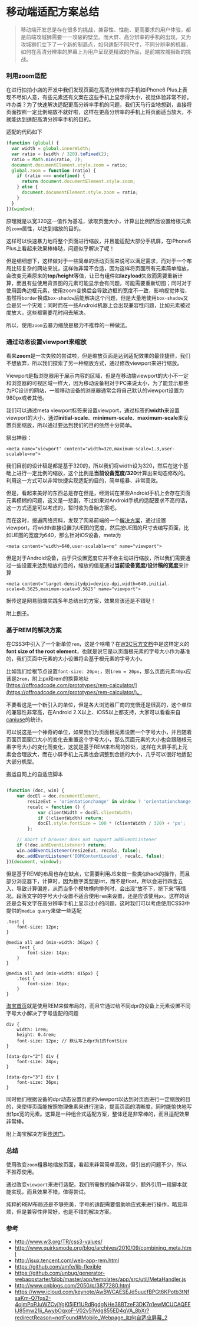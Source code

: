 # 移动端适配方案总结
> 移动端开发总是存在很多的挑战，兼容性、性能、更高要求的用户体验，都是前端攻城狮需要一一攻破的壁垒。而大屏、高分辨率的手机的出现，又为攻城狮们立下了一个新的制高点，如何适配不同尺寸，不同分辨率的机器，如何在高清分辨率的屏幕上为用户呈现更精致的作品，是前端攻城狮新的挑战。


### 利用zoom适配

在进行拍拍小店的开发中我们发现页面在高清分辨率的手机如iPhone6 Plus上表现不尽如人意，有些元素还有文案在这些手机上显示得太小，视觉体验非常不好。咋办类？为了快速解决适配更高分辨率手机的问题，我们天马行空地想到，直接将页面按照一定比例缩放不就好啦，这样在更高分辨率的手机上将页面适当放大，不就能达到适配高清分辨率手机的目的。

适配的代码如下

```javascript
(function (global) {
  var width = global.innerWidth;
  var ratio = (width / 320).toFixed(2);
  ratio = Math.min(ratio, 2);
  document.documentElement.style.zoom = ratio;
  global.zoom = function (ratio) {
    if (ratio === undefined) {
      return document.documentElement.style.zoom;
    } else {
      document.documentElement.style.zoom = ratio;
    }
  }
})(window);
```

原理就是以宽320这一值作为基准，读取页面大小，计算出比例然后设置给根元素的``zoom``属性，以达到缩放的目的。

这样可以快速暴力地将整个页面进行缩放，并且能适配大部分手机屏，在iPhone6 Plus上看起来效果棒棒哒，问题似乎解决了呢！

但是细细想下，这样做对于一些简单的活动页面来说可以满足需求，而对于一个布局比较复杂的网站来说，这样做非常不合适，因为这样将页面所有元素简单缩放，会改变元素原来的**top/height**等值，让已有组件如**lazyload**失效而需要重新计算，而且有些使用背景图的元素可能显示会有问题，可能需要重新切图；同时对于使用圆角边框元素，使用zoom变换后会导致边框的宽度不一致，影响视觉体验，虽然将``border``换成``box-shadow``后能解决这个问题，但是大量地使用``box-shadow``又会是另一个灾难；同时而在一些Android机器上会出现兼容性问题，比如元素被过度放大，这些都需要花时间去解决。

所以，使用``zoom``去暴力缩放是极力不推荐的一种做法。

### 通过动态设置viewport来缩放

看来**zoom**是一次失败的尝试啦，但是缩放页面是达到适配效果的最佳捷径，我们不想放弃，所以我们探索了另一种缩放方式，通过修改viewport来进行缩放。

Viewport是指浏览器用于展示内容的区域，但是在移动端viewport的大小不一定和浏览器的可视区域一样大，因为移动设备相对于PC来说太小，为了能显示那些为PC设计的网站，一般移动设备的浏览器通常会将自己默认的viewport设置为980px或者其他。

我们可以通过meta viewport标签来设置viewport，通过标签的**width**来设置viewport的大小，通过**initial-scale**、**minimum-scale**、**maximum-scale**来设置页面缩放，所以通过要达到我们的目的依然十分简单。

祭出神器：

```
<meta name="viewport" content="width=320,maximum-scale=1.3,user-scalable=no">
```
我们目前的设计稿是都是基于320的，所以我们将width设为320，然后在这个基础上进行一定比例的缩放，这个比例是**当前设备宽度/320**计算出来动态修改的。利用这一方式可以非常快捷实现适配的目的，简单粗暴、非常高效。

但是，看起来美好的东西总是存在但是，经测试在某些Android手机上会存在页面元素模糊的问题，这又是一悲剧，不过如果对Android手机的适配要求不高的话，这一方式还是可以考虑的，暂时收为备胎方案吧。

而在这时，搜遍网络资料，发现了网易前端的一个[解决方案](https://github.com/unbug/generator-webappstarter/blob/master/app/templates/app/src/util/MetaHandler.js)，通过设置viewport，将width直接设置为UE图的宽度，然后按UE图的尺寸去编写页面，比如UE图的宽度为640，那么针对iOS设备，meta为

```
<meta content="width=640,user-scalable=no" name="viewport">
```
但是对于Android设备，由于只设置宽度它并不会主动进行缩放，所以我们需要通过一些设置来达到缩放的目的，缩放的值是通过**当前设备宽度/设计稿的宽度**来计算

```
<meta content="target-densitydpi=device-dpi,width=640,initial-scale=0.5625,maximum-scale=0.5625" name="viewport">
```
据传这是网易前端实践多年总结出的方案，效果应该还是不错哒！

附上[例子](http://c.3g.163.com/CreditMarket/default.html)。


### 基于REM的解决方案


在CSS3中引入了一个新单位``rem``，这是个啥嘞？在[W3C官方文档](http://www.w3.org/TR/css3-values/)中是这样定义的**font size of the root element**，也就是说它是以页面根元素的字号大小作为基准的，我们页面中元素的大小设置将会基于根元素的字号大小。

比如我们给根节点设置``font-size: 20px;``，则``1rem = 20px``，那么页面元素``40px``应该是``2rem``，附上px和rem的换算地址 [https://offroadcode.com/prototypes/rem-calculator/](https://offroadcode.com/prototypes/rem-calculator/)。

不要看这是一个新引入的单位，但是各大浏览器厂商的觉悟还是很高的，这个单位的兼容性非常高，在Android 2.X以上、iOS5以上都支持，大家可以看看来自[caniuse](http://caniuse.com/#search=rem)的统计。

可以说这是一个神奇的单位，如果我们为页面根元素设置一个字号大小，并且随着页面页面窗口大小的变化去重置这个字号大小，那么页面元素的大小也会跟随根元素字号大小的变化而变化，这就是基于REM来布局的妙处，这样在大屏手机上元素会合理放大，而在小屏手机上元素也会调整到合适的大小，几乎可以很好地适配大部分机型。

搬运自网上的自适应脚本

```javascript

(function (doc, win) {
    var docEl = doc.documentElement,
        resizeEvt = 'orientationchange' in window ? 'orientationchange' : 'resize',
        recalc = function () {
            var clientWidth = docEl.clientWidth;
            if (!clientWidth) return;
            docEl.style.fontSize = 100 * (clientWidth / 320) + 'px';
        };

    // Abort if browser does not support addEventListener
    if (!doc.addEventListener) return;
    win.addEventListener(resizeEvt, recalc, false);
    doc.addEventListener('DOMContentLoaded', recalc, false);
})(document, window);
```

但是基于REM的布局也存在缺点，它需要利用JS来做一些类似hack的操作，而且部分浏览器下，计算时，因为数字类型是int，而不是float，所以会进行四舍五入，导致计算偏差，从而当多个模块横向排列时，会出现“放不下，挤下来”等情况。段落文字的字号大小设置不适合使用``rem``来设置，还是应该使用``px``，这样的话还是会有文字在高分辨率手机上显示过小的问题，这时我们可以考虑使用CSS3中提供的``media query``来做一些适配

```
.test {
    font-size: 12px;
}

@media all and (min-width: 361px) {
    .test {
        font-size: 14px;
    }
}

@media all and (min-width: 415px) {
    .test {
        font-size: 16px;
    }
}
```

[淘宝首页](http://m.taobao.com/)就是使用REM来做布局的，而且它通过给不同dpr的设备上元素设置不同字号大小解决了字号适配的问题

```
div {
    width: 1rem;
    height: 0.4rem;
    font-size: 12px; // 默认写上dpr为1的fontSize
}

[data-dpr="2"] div {
    font-size: 24px;
}

[data-dpr="3"] div {
    font-size: 36px;
}
```

同时他们根据设备的dpr动态设置页面的viewport以达到对页面进行一定缩放的目的，来使得页面能按照物理像素来进行渲染，提高页面的清晰度，同时能愉快地写出1px宽的元素。这算是一种组合式适配方案，整体还是非常棒的，而且适配效果非常棒。

附上淘宝解决方案[传送门](https://github.com/amfe/lib-flexible)。

### 总结

使用改变``zoom``粗暴地缩放页面，看起来非常简单高效，但引出的问题不少，所以不推荐使用。

通过改变``viewport``来进行适配，我们所需做的操作非常少，额外引用一段脚本就能实现，而且效果不错，值得尝试。

纯粹的REM布局还是不够完美，字号的适配需要借助响应式来进行操作，略显麻烦，但是兼容性非常好，也是不错的解决方案。

### 参考

- http://www.w3.org/TR/css3-values/
- http://www.quirksmode.org/blog/archives/2010/09/combining_meta.html
- http://isux.tencent.com/web-app-rem.html
- https://github.com/amfe/lib-flexible
- https://github.com/unbug/generator-webappstarter/blob/master/app/templates/app/src/util/MetaHandler.js
- http://www.cnblogs.com/2050/p/3877280.html
- https://www.icloud.com/keynote/AwBWCAESEJd5uucfBPGt6KPotb3tNfsaKm-Q7fqs2-4ojmPoPJuWZCvjYgKl5jEf1URdRgdgNHe38BTzeF3DK7q1ewMCUCAQEEIJ85mw21ii_AwybOqxoF-V02v51Vdg855ED4qVA_8bXr?redirectReason=notFound#Mobile_Webpage_如何自适应屏幕_2
